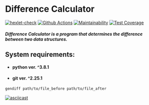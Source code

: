 # Difference Calculator

[![hexlet-check](https://github.com/vl-gush/python-project-50/actions/workflows/hexlet-check.yml/badge.svg)](https://github.com/vl-gush/python-project-50/actions/workflows/hexlet-check.yml)
[![Github Actions](https://github.com/vl-gush/python-project-50/actions/workflows/github-actions.yml/badge.svg)](https://github.com/vl-gush/python-project-50/actions/workflows/github-actions.yml)
[![Maintainability](https://api.codeclimate.com/v1/badges/afda2d2afa312e29cb50/maintainability)](https://codeclimate.com/github/vl-gush/python-project-50/maintainability)
[![Test Coverage](https://api.codeclimate.com/v1/badges/afda2d2afa312e29cb50/test_coverage)](https://codeclimate.com/github/vl-gush/python-project-50/test_coverage)

##### Difference Calculator is a program that determines the difference between two data structures.

## System requirements:
* #### python ver. ^3.8.1
* #### git ver. ^2.25.1

```
gendiff path/to/file_before path/to/file_after
```
[![asciicast](https://asciinema.org/a/TnjPWYZSG33tTJ9Rhk4QVfowX.png)](https://asciinema.org/a/TnjPWYZSG33tTJ9Rhk4QVfowX)